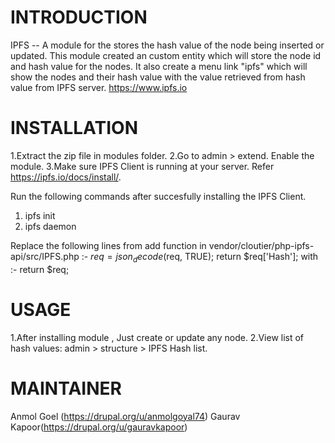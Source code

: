INTRODUCTION
============
IPFS -- A module for the stores the hash value of the node being inserted or
updated. This module created an custom entity which will store the node id and
hash value for the nodes. It also create a menu link "ipfs" which will show the
nodes and their hash value with the value retrieved from hash value from IPFS
server.
https://www.ipfs.io

INSTALLATION
============
1.Extract the zip file in modules folder.
2.Go to admin > extend. Enable the module.
3.Make sure IPFS Client is running at your server.
Refer https://ipfs.io/docs/install/.

Run the following commands after succesfully installing the IPFS Client.
1) ipfs init
2) ipfs daemon

Replace the following lines from add function in
vendor/cloutier/php-ipfs-api/src/IPFS.php :-
	$req = json_decode($req, TRUE);
	return $req['Hash'];
with :-
	return $req;

USAGE
============

1.After installing module , Just create or update any node.
2.View list of hash values: admin > structure > IPFS Hash list.

MAINTAINER
============

Anmol Goel (https://drupal.org/u/anmolgoyal74)
Gaurav Kapoor(https://drupal.org/u/gauravkapoor)
